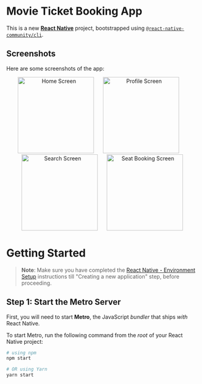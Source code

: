 # Movie Ticket Booking App

This is a new [**React Native**](https://reactnative.dev) project, bootstrapped using [`@react-native-community/cli`](https://github.com/react-native-community/cli).

## Screenshots

Here are some screenshots of the app:

<p align="center">
  <img src="./images/homescreen-image.png" alt="Home Screen" width="200" style="margin-right: 20px"/>
  <img src="./images/profile-image.png" alt="Profile Screen" width="200" style="margin-right: 20px"/>
  <img src="./images/searchscreen-image.png" alt="Search Screen" width="200" style="margin-right: 20px"/>
  <img src="./images/seat-booking-screen.png" alt="Seat Booking Screen" width="200"/>
</p>

# Getting Started

>**Note**: Make sure you have completed the [React Native - Environment Setup](https://reactnative.dev/docs/environment-setup) instructions till "Creating a new application" step, before proceeding.

## Step 1: Start the Metro Server

First, you will need to start **Metro**, the JavaScript _bundler_ that ships _with_ React Native.

To start Metro, run the following command from the _root_ of your React Native project:

```bash
# using npm
npm start

# OR using Yarn
yarn start
